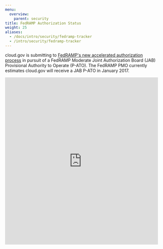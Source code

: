 ```yaml
---
menu:
  overview:
    parent: security
title: FedRAMP Authorization Status
weight: 25
aliases:
  - /docs/intro/security/fedramp-tracker
  - /intro/security/fedramp-tracker
---
```

cloud.gov is submitting to [FedRAMP's new accelerated authorization process](https://www.fedramp.gov/event/fedramp-accelerated/) in pursuit of a FedRAMP Moderate Joint Authorization Board (JAB) Provisional Authority to Operate (P-ATO). The FedRAMP PMO currently estimates cloud.gov will receive a JAB P-ATO in January 2017.
<iframe src="https://18f.aha.io/published/e24a68aec8958c8a74786e699264116d" style="width: 100%; height: 550px;" frameborder="0" scrolling="auto" seamless="seamless" allowfullscreen="true"></iframe>
